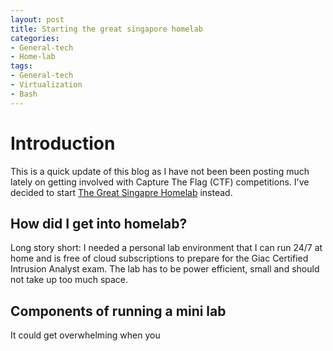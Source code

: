 ```yaml
---
layout: post
title: Starting the great singapore homelab
categories:
- General-tech
- Home-lab
tags:
- General-tech
- Virtualization
- Bash
---
```


# Introduction

This is a quick update of this blog as I have not been been posting much lately on getting involved with Capture The Flag (CTF) competitions. I've decided to start [The Great Singapre Homelab](greatsghomelab.github.io) instead.

## How did I get into homelab?

Long story short: I needed a personal lab environment that I can run 24/7 at home and is free of cloud subscriptions to prepare for the Giac Certified Intrusion Analyst exam. The lab has to be power efficient, small and should not take up too much space.

## Components of running a mini lab

It could get overwhelming when you 
